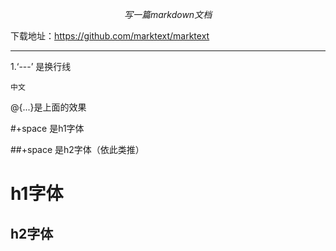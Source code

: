 $$
写一篇markdown文档
$$

下载地址：https://github.com/marktext/marktext

---

1.‘---’ 是换行线

```
中文
```

@{...}是上面的效果

#+space 是h1字体 

##+space 是h2字体（依此类推）

# h1字体

## h2字体

